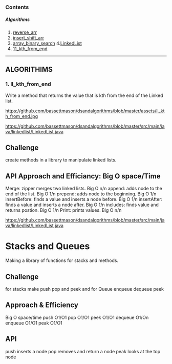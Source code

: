 <a id="contents"></a>

### Contents <br>

##### Algorithms <br>

1. [reverse_arr](#reverse_arr)
2. [insert_shift_arr](#insert_shift_arr)
3. [array_binary_search](#array_binary_search)
4.[LinkedList](#LinkedList)
5. [11_kth_from_end](#ll_kth_from_end)


---

## ALGORITHIMS


<a id="ll_kth_from_end"></a>
### 1. ll_kth_from_end <br>

Write a method that returns the value that is kth from the end of the Linked list.<br>


https://github.com/bassettmason/dsandalgorithms/blob/master/assets/ll_kth_from_end.jpg<br>

https://github.com/bassettmason/dsandalgorithms/blob/master/src/main/java/linkedlist/LinkedList.java



## Challenge
create methods in a library to manipulate linked lists.



## API   Approach and Efficiancy: Big O space/Time
Merge: zipper merges two linked lists. Big O n/n
append: adds node to the end of the list. Big O 1/n
prepend: adds node to the beginning. Big O 1/n
insertBefore: finds a value and inserts a node before. Big O 1/n
insertAfter: finds a value and inserts a node after. Big O 1/n
includes: finds value and returns postion. Big O 1/n
Print: prints values. Big O n/n

https://github.com/bassettmason/dsandalgorithms/blob/master/src/main/java/linkedlist/LinkedList.java

# Stacks and Queues
Making a library of functions for stacks and methods.

## Challenge
for stacks make push pop and peek and for Queue enqueue dequeue peek

## Approach & Efficiency
Big O space/time
push  O1/O1
pop   O1/O1
peek  O1/O1
dequeue O1/On
enqueue O1/O1
peak O1/O1

## API
push inserts a node
pop removes and return a node
peak looks at the top node

